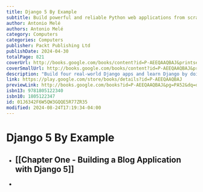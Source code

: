 ```yaml
---
title: Django 5 By Example
subtitle: Build powerful and reliable Python web applications from scratch
author: Antonio Melé
authors: Antonio Melé
category: Computers
categories: Computers
publisher: Packt Publishing Ltd
publishDate: 2024-04-30
totalPage: 821
coverUrl: http://books.google.com/books/content?id=P-AEEQAAQBAJ&printsec=frontcover&img=1&zoom=1&edge=curl&source=gbs_api
coverSmallUrl: http://books.google.com/books/content?id=P-AEEQAAQBAJ&printsec=frontcover&img=1&zoom=5&edge=curl&source=gbs_api
description: "Build four real-world Django apps and learn Django by doing. Create fully functional web applications with authentication, content management systems, payment processing, REST APIs, and more! Purchase of the print or Kindle book includes a free eBook in PDF format. Key Features Updated with Django 5 features, detailed app planning, improved tooling, and GPT prompts for extending projects Learn Django essentials, including models, ORM, views, templates, URLs, forms, authentication, signals, and middleware Integrate JavaScript, PostgreSQL, Redis, Celery, Docker, and Memcached into your applications Book DescriptionIf you want to learn Django by doing, this book is for you. Django 5 By Example is the fifth edition of the best-selling franchise that helps you build real-world web apps. This book will walk you through planning and creation, solving common problems, and implementing best practices using a step-by-step approach. You’ll cover a wide range of web application development topics through four different projects: a blog application, a social website, an e-commerce application, and an e-learning platform. Pick up what’s new in Django 5 as you build end-to-end Python web apps, follow detailed project plans, and understand the hows and whys of Django. This is a practical and approachable book that will have you creating web apps quickly.What you will learn Use different modules of the Django framework to solve specific problems Integrate third-party Django applications into your project Build complex web applications using Redis, Postgres, Celery/RabbitMQ, and Memcached Set up a production environment for your projects with Docker Compose Build a RESTful API with Django Rest Framework (DRF) Implement advanced functionalities, such as full-text search engines, user activity streams, payment gateways, and recommendation engines Build real-time asynchronous (ASGI) apps with Django Channels and WebSockets Who this book is for This book is for readers with basic Python programming knowledge and programmers transitioning from other web frameworks who wish to learn Django by doing. If you already use Django, or have in the past, and want to learn best practices and integrate other technologies to scale your applications, then this book is for you too. This book will help you master the most relevant areas of the framework by building practical projects from scratch. Some previous knowledge of HTML and JavaScript is assumed."
link: https://play.google.com/store/books/details?id=P-AEEQAAQBAJ
previewLink: http://books.google.com/books?id=P-AEEQAAQBAJ&pg=PA52&dq=django+5+by+example&hl=&as_pt=BOOKS&cd=2&source=gbs_api
isbn13: 9781805122340
isbn10: 1805122347
id: 01J6342F6W5QW3GQQE5R77ZR35
modified: 2024-08-24T17:19:34-04:00
---
```

# Django 5 By Example

- ## [[Chapter One - Building a Blog Application with Django 5]]
- 